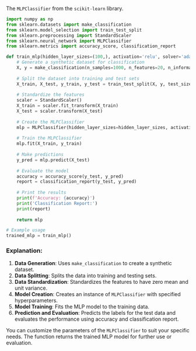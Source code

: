 The `MLPClassifier` from the `scikit-learn` library.

```python
import numpy as np
from sklearn.datasets import make_classification
from sklearn.model_selection import train_test_split
from sklearn.preprocessing import StandardScaler
from sklearn.neural_network import MLPClassifier
from sklearn.metrics import accuracy_score, classification_report

def train_mlp(hidden_layer_sizes=(100,), activation='relu', solver='adam', alpha=0.0001, batch_size='auto', learning_rate='constant', learning_rate_init=0.001, max_iter=200):
    # Generate a synthetic dataset for classification
    X, y = make_classification(n_samples=1000, n_features=20, n_informative=10, n_redundant=10, random_state=42)
    
    # Split the dataset into training and test sets
    X_train, X_test, y_train, y_test = train_test_split(X, y, test_size=0.2, random_state=42)
    
    # Standardize the features
    scaler = StandardScaler()
    X_train = scaler.fit_transform(X_train)
    X_test = scaler.transform(X_test)
    
    # Create the MLPClassifier
    mlp = MLPClassifier(hidden_layer_sizes=hidden_layer_sizes, activation=activation, solver=solver, alpha=alpha, batch_size=batch_size, learning_rate=learning_rate, learning_rate_init=learning_rate_init, max_iter=max_iter, random_state=42)
    
    # Train the MLPClassifier
    mlp.fit(X_train, y_train)
    
    # Make predictions
    y_pred = mlp.predict(X_test)
    
    # Evaluate the model
    accuracy = accuracy_score(y_test, y_pred)
    report = classification_report(y_test, y_pred)
    
    # Print the results
    print(f'Accuracy: {accuracy}')
    print('Classification Report:')
    print(report)
    
    return mlp

# Example usage
trained_mlp = train_mlp()
```

### Explanation:
1. **Data Generation**: Uses `make_classification` to create a synthetic dataset.
2. **Data Splitting**: Splits the data into training and testing sets.
3. **Data Standardization**: Standardizes the features to have zero mean and unit variance.
4. **Model Creation**: Creates an instance of `MLPClassifier` with specified hyperparameters.
5. **Model Training**: Fits the MLP model to the training data.
6. **Prediction and Evaluation**: Predicts the labels for the test data and evaluates the performance using accuracy and classification report.

You can customize the parameters of the `MLPClassifier` to suit your specific needs. The function returns the trained MLP model for further use or evaluation.